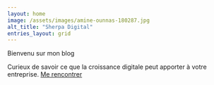 ```yaml
---
layout: home
image: /assets/images/amine-ounnas-180287.jpg
alt_title: "Sherpa Digital"
entries_layout: grid
---
```

Bienvenu sur mon blog

Curieux de savoir ce que la croissance digitale peut apporter à votre entreprise. [Me rencontrer](https://calendly.com/tgeorges-sylvestre/45min)
